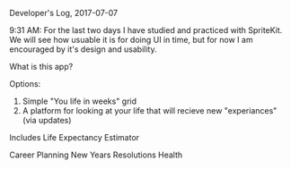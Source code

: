 Developer's Log, 2017-07-07

9:31 AM: For the last two days I have studied and practiced with SpriteKit. We will see how usuable it is for doing UI in time, but for now I am encouraged by it's design and usability.





What is this app?

Options:

1. Simple "You life in weeks" grid
2. A platform for looking at your life that will recieve new "experiances" (via updates)

Includes Life Expectancy Estimator


Career Planning
New Years Resolutions
Health
